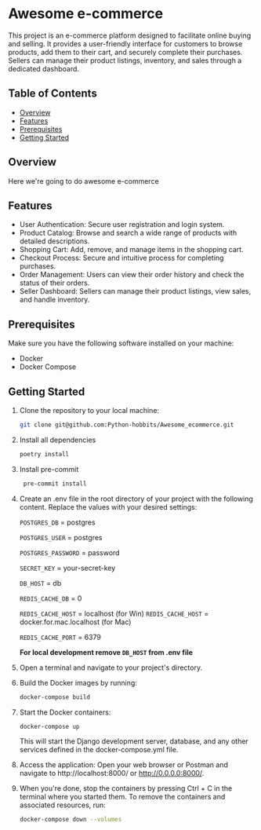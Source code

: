 # Awesome e-commerce

This project is an e-commerce platform designed to facilitate online buying and selling. It provides a user-friendly interface for customers to browse products, add them to their cart, and securely complete their purchases. Sellers can manage their product listings, inventory, and sales through a dedicated dashboard.

## Table of Contents

- [Overview](#overview)
- [Features](#features)
- [Prerequisites](#prerequisites)
- [Getting Started](#getting-started)

## Overview

Here we're going to do awesome e-commerce

## Features

- User Authentication: Secure user registration and login system.
- Product Catalog: Browse and search a wide range of products with detailed descriptions.
- Shopping Cart: Add, remove, and manage items in the shopping cart.
- Checkout Process: Secure and intuitive process for completing purchases.
- Order Management: Users can view their order history and check the status of their orders.
- Seller Dashboard: Sellers can manage their product listings, view sales, and handle inventory.

## Prerequisites

Make sure you have the following software installed on your machine:

- Docker
- Docker Compose

## Getting Started

1. Clone the repository to your local machine:
    ```bash
    git clone git@github.com:Python-hobbits/Awesome_ecommerce.git
    ```
2. Install all dependencies
    ```bash
    poetry install
    ```
3. Install pre-commit
   ```bash
    pre-commit install
    ```
4. Create an .env file in the root directory of your project with the following content. Replace the values with your desired settings:

   `POSTGRES_DB` = postgres

   `POSTGRES_USER` = postgres

   `POSTGRES_PASSWORD` = password

   `SECRET_KEY` = your-secret-key

   `DB_HOST` = db

   `REDIS_CACHE_DB` = 0

   `REDIS_CACHE_HOST` = localhost (for Win)
   `REDIS_CACHE_HOST` = docker.for.mac.localhost (for Mac)

   `REDIS_CACHE_PORT` = 6379

   **For local development remove `DB_HOST` from .env file**

5. Open a terminal and navigate to your project's directory.

6. Build the Docker images by running:
    ```bash
    docker-compose build
    ```

7. Start the Docker containers:
    ```bash
    docker-compose up
    ```
   This will start the Django development server, database, and any other services defined in the docker-compose.yml file.

8. Access the application:
Open your web browser or Postman and navigate to http://localhost:8000/ or http://0.0.0.0:8000/.

9. When you're done, stop the containers by pressing Ctrl + C in the terminal where you started them. To remove the containers and associated resources, run:
    ```bash
    docker-compose down --volumes
    ```
